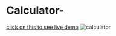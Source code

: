 # Calculator-
[click on this to see live demo](https://jatinmourya07798.github.io/Calculator-/)
![calculator ](https://user-images.githubusercontent.com/55657605/154412867-9687ba3f-faf8-44b5-b0ee-10698b9f60ff.png)
